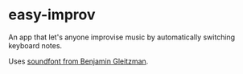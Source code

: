 # easy-improv
An app that let's anyone improvise music by automatically switching keyboard notes.

Uses [soundfont from Benjamin Gleitzman](https://github.com/gleitz/midi-js-soundfonts).
